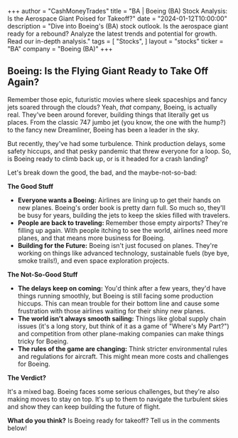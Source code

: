 +++
author = "CashMoneyTrades"
title = "BA |  Boeing (BA) Stock Analysis: Is the Aerospace Giant Poised for Takeoff?"
date = "2024-01-12T10:00:00"
description = "Dive into Boeing's (BA) stock outlook. Is the aerospace giant ready for a rebound? Analyze the latest trends and potential for growth. Read our in-depth analysis."
tags = [
"Stocks",
]
layout = "stocks"
ticker = "BA"
company = "Boeing (BA)"
+++
        


## Boeing: Is the Flying Giant Ready to Take Off Again? 

Remember those epic, futuristic movies where sleek spaceships and fancy jets soared through the clouds?  Yeah, *that* company, Boeing, is actually real. They've been around forever, building things that literally get us places. From the classic 747 jumbo jet (you know, the one with the hump?) to the fancy new Dreamliner, Boeing has been a leader in the sky. 

But recently, they've had some turbulence.  Think production delays, some safety hiccups, and that pesky pandemic that threw everyone for a loop.  So, is Boeing ready to climb back up, or is it headed for a crash landing?

Let's break down the good, the bad, and the maybe-not-so-bad: 

**The Good Stuff** 

* **Everyone wants a Boeing:** Airlines are lining up to get their hands on new planes. Boeing's order book is pretty darn full.  So much so, they'll be busy for years, building the jets to keep the skies filled with travelers. 
* **People are back to traveling:** Remember those empty airports? They're filling up again.  With people itching to see the world, airlines need more planes, and that means more business for Boeing. 
* **Building for the Future:**  Boeing isn't just focused on planes. They're working on things like advanced technology, sustainable fuels (bye bye, smoke trails!), and even space exploration projects. 

**The Not-So-Good Stuff**

* **The delays keep on coming:** You'd think after a few years, they'd have things running smoothly, but Boeing is still facing some production hiccups.  This can mean trouble for their bottom line and cause some frustration with those airlines waiting for their shiny new planes.
* **The world isn't always smooth sailing:** Things like global supply chain issues (it's a long story, but think of it as a game of "Where's My Part?") and competition from other plane-making companies can make things tricky for Boeing. 
* **The rules of the game are changing:**  Think stricter environmental rules and regulations for aircraft.  This might mean more costs and challenges for Boeing.

**The Verdict?**  

It's a mixed bag.  Boeing faces some serious challenges, but they're also making moves to stay on top.  It's up to them to navigate the turbulent skies and show they can keep building the future of flight. 

**What do you think?**  Is Boeing ready for takeoff? Tell us in the comments below! 

        